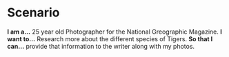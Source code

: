 # Scenario

**I am a…** 25 year old Photographer for the National Greographic Magazine.
**I want to…** Research more about the different species of Tigers.
**So that I can…** provide that information to the writer along with my photos.